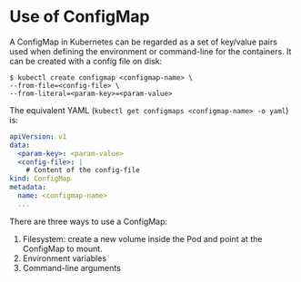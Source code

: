 # Use of ConfigMap

A ConfigMap in Kubernetes can be regarded as a set of key/value pairs used when defining the environment or command-line for the containers. It can be created with a config file on disk:

```console
$ kubectl create configmap <configmap-name> \
--from-file=<config-file> \
--from-literal=<param-key>=<param-value>
```

The equivalent YAML (`kubectl get configmaps <configmap-name> -o yaml`) is:

```yaml
apiVersion: v1
data:
  <param-key>: <param-value>
  <config-file>: |
    # Content of the config-file
kind: ConfigMap
metadata:
  name: <configmap-name>
  ...
```

There are three ways to use a ConfigMap:

1. Filesystem: create a new volume inside the Pod and point at the ConfigMap to mount.
2. Environment variables
3. Command-line arguments
